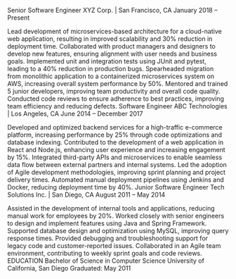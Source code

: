 Senior Software Engineer
XYZ Corp. | San Francisco, CA
January 2018 – Present

Lead development of microservices-based architecture for a cloud-native web application, resulting in improved scalability and 30% reduction in deployment time.
Collaborated with product managers and designers to develop new features, ensuring alignment with user needs and business goals.
Implemented unit and integration tests using JUnit and pytest, leading to a 40% reduction in production bugs.
Spearheaded migration from monolithic application to a containerized microservices system on AWS, increasing overall system performance by 50%.
Mentored and trained 5 junior developers, improving team productivity and overall code quality.
Conducted code reviews to ensure adherence to best practices, improving team efficiency and reducing defects.
Software Engineer
ABC Technologies | Los Angeles, CA
June 2014 – December 2017

Developed and optimized backend services for a high-traffic e-commerce platform, increasing performance by 25% through code optimizations and database indexing.
Contributed to the development of a web application in React and Node.js, enhancing user experience and increasing engagement by 15%.
Integrated third-party APIs and microservices to enable seamless data flow between external partners and internal systems.
Led the adoption of Agile development methodologies, improving sprint planning and project delivery times.
Automated manual deployment pipelines using Jenkins and Docker, reducing deployment time by 40%.
Junior Software Engineer
Tech Solutions Inc. | San Diego, CA
August 2011 – May 2014

Assisted in the development of internal tools and applications, reducing manual work for employees by 20%.
Worked closely with senior engineers to design and implement features using Java and Spring Framework.
Supported database design and optimization using MySQL, improving query response times.
Provided debugging and troubleshooting support for legacy code and customer-reported issues.
Collaborated in an Agile team environment, contributing to weekly sprint goals and code reviews.
EDUCATION
Bachelor of Science in Computer Science
University of California, San Diego
Graduated: May 2011